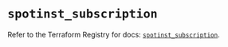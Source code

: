 # `spotinst_subscription`

Refer to the Terraform Registry for docs: [`spotinst_subscription`](https://registry.terraform.io/providers/spotinst/spotinst/1.216.1/docs/resources/subscription).
